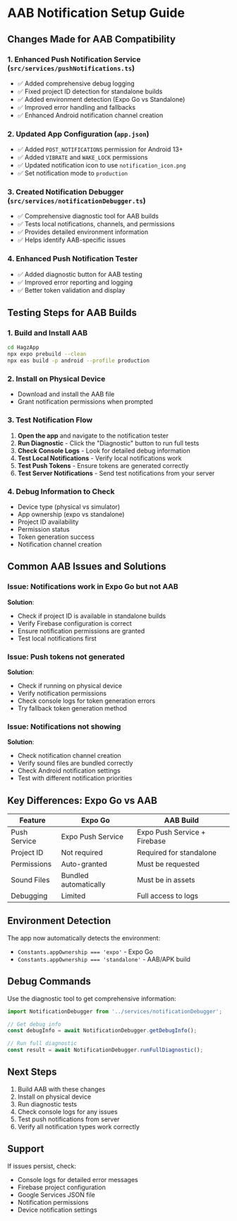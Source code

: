 # AAB Notification Setup Guide

## Changes Made for AAB Compatibility

### 1. Enhanced Push Notification Service (`src/services/pushNotifications.ts`)
- ✅ Added comprehensive debug logging
- ✅ Fixed project ID detection for standalone builds
- ✅ Added environment detection (Expo Go vs Standalone)
- ✅ Improved error handling and fallbacks
- ✅ Enhanced Android notification channel creation

### 2. Updated App Configuration (`app.json`)
- ✅ Added `POST_NOTIFICATIONS` permission for Android 13+
- ✅ Added `VIBRATE` and `WAKE_LOCK` permissions
- ✅ Updated notification icon to use `notification_icon.png`
- ✅ Set notification mode to `production`

### 3. Created Notification Debugger (`src/services/notificationDebugger.ts`)
- ✅ Comprehensive diagnostic tool for AAB builds
- ✅ Tests local notifications, channels, and permissions
- ✅ Provides detailed environment information
- ✅ Helps identify AAB-specific issues

### 4. Enhanced Push Notification Tester
- ✅ Added diagnostic button for AAB testing
- ✅ Improved error reporting and logging
- ✅ Better token validation and display

## Testing Steps for AAB Builds

### 1. Build and Install AAB
```bash
cd HagzApp
npx expo prebuild --clean
npx eas build -p android --profile production
```

### 2. Install on Physical Device
- Download and install the AAB file
- Grant notification permissions when prompted

### 3. Test Notification Flow
1. **Open the app** and navigate to the notification tester
2. **Run Diagnostic** - Click the "Diagnostic" button to run full tests
3. **Check Console Logs** - Look for detailed debug information
4. **Test Local Notifications** - Verify local notifications work
5. **Test Push Tokens** - Ensure tokens are generated correctly
6. **Test Server Notifications** - Send test notifications from your server

### 4. Debug Information to Check
- Device type (physical vs simulator)
- App ownership (expo vs standalone)
- Project ID availability
- Permission status
- Token generation success
- Notification channel creation

## Common AAB Issues and Solutions

### Issue: Notifications work in Expo Go but not AAB
**Solution**: 
- Check if project ID is available in standalone builds
- Verify Firebase configuration is correct
- Ensure notification permissions are granted
- Test local notifications first

### Issue: Push tokens not generated
**Solution**:
- Check if running on physical device
- Verify notification permissions
- Check console logs for token generation errors
- Try fallback token generation method

### Issue: Notifications not showing
**Solution**:
- Check notification channel creation
- Verify sound files are bundled correctly
- Check Android notification settings
- Test with different notification priorities

## Key Differences: Expo Go vs AAB

| Feature | Expo Go | AAB Build |
|---------|---------|-----------|
| Push Service | Expo Push Service | Expo Push Service + Firebase |
| Project ID | Not required | Required for standalone |
| Permissions | Auto-granted | Must be requested |
| Sound Files | Bundled automatically | Must be in assets |
| Debugging | Limited | Full access to logs |

## Environment Detection
The app now automatically detects the environment:
- `Constants.appOwnership === 'expo'` - Expo Go
- `Constants.appOwnership === 'standalone'` - AAB/APK build

## Debug Commands
Use the diagnostic tool to get comprehensive information:
```typescript
import NotificationDebugger from '../services/notificationDebugger';

// Get debug info
const debugInfo = await NotificationDebugger.getDebugInfo();

// Run full diagnostic
const result = await NotificationDebugger.runFullDiagnostic();
```

## Next Steps
1. Build AAB with these changes
2. Install on physical device
3. Run diagnostic tests
4. Check console logs for any issues
5. Test push notifications from server
6. Verify all notification types work correctly

## Support
If issues persist, check:
- Console logs for detailed error messages
- Firebase project configuration
- Google Services JSON file
- Notification permissions
- Device notification settings

